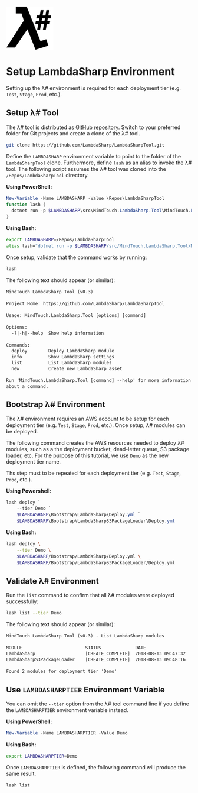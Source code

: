 ![λ#](../Docs/LambdaSharp_v2_small.png)

# Setup LambdaSharp Environment

Setting up the λ# environment is required for each deployment tier (e.g. `Test`, `Stage`, `Prod`, etc.).

## Setup λ# Tool

The λ# tool is distributed as [GitHub repository](https://github.com/LambdaSharp/LambdaSharpTool). Switch to your preferred folder for Git projects and create a clone of the λ# tool.

```bash
git clone https://github.com/LambdaSharp/LambdaSharpTool.git
```

Define the `LAMBDASHARP` environment variable to point to the folder of the `LambdaSharpTool` clone. Furthermore, define `lash` as an alias to invoke the λ# tool. The following script assumes the λ# tool was cloned into the `/Repos/LambdaSharpTool` directory.

__Using PowerShell:__
```powershell
New-Variable -Name LAMBDASHARP -Value \Repos\LambdaSharpTool
function lash {
  dotnet run -p $LAMBDASHARP\src\MindTouch.LambdaSharp.Tool\MindTouch.LambdaSharp.Tool.csproj --
}
```

__Using Bash:__
```bash
export LAMBDASHARP=/Repos/LambdaSharpTool
alias lash="dotnet run -p $LAMBDASHARP/src/MindTouch.LambdaSharp.Tool/MindTouch.LambdaSharp.Tool.csproj --"
```

Once setup, validate that the command works by running:
```bash
lash
```

The following text should appear (or similar):
```
MindTouch LambdaSharp Tool (v0.3)

Project Home: https://github.com/LambdaSharp/LambdaSharpTool

Usage: MindTouch.LambdaSharp.Tool [options] [command]

Options:
  -?|-h|--help  Show help information

Commands:
  deploy        Deploy LambdaSharp module
  info          Show LambdaSharp settings
  list          List LambdaSharp modules
  new           Create new LambdaSharp asset

Run 'MindTouch.LambdaSharp.Tool [command] --help' for more information about a command.
```

## Bootstrap λ# Environment

The λ# environment requires an AWS account to be setup for each deployment tier (e.g. `Test`, `Stage`, `Prod`, etc.). Once setup, λ# modules can be deployed.

The following command creates the AWS resources needed to deploy λ# modules, such as a the deployment bucket, dead-letter queue, S3 package loader, etc. For the purpose of this tutorial, we use `Demo` as the new deployment tier name.

Ths step must to be repeated for each deployment tier (e.g. `Test`, `Stage`, `Prod`, etc.).

__Using Powershell:__
```powershell
lash deploy `
    --tier Demo `
    $LAMBDASHARP\Bootstrap\LambdaSharp\Deploy.yml `
    $LAMBDASHARP\Bootstrap\LambdaSharpS3PackageLoader\Deploy.yml
```

__Using Bash:__
```bash
lash deploy \
    --tier Demo \
    $LAMBDASHARP/Bootstrap/LambdaSharp/Deploy.yml \
    $LAMBDASHARP/Bootstrap/LambdaSharpS3PackageLoader/Deploy.yml
```

## Validate λ# Environment

Run the `list` command to confirm that all λ# modules were deployed successfully:

```bash
lash list --tier Demo
```

The following text should appear (or similar):
```
MindTouch LambdaSharp Tool (v0.3) - List LambdaSharp modules

MODULE                        STATUS             DATE
LambdaSharp                   [CREATE_COMPLETE]  2018-08-13 09:47:32
LambdaSharpS3PackageLoader    [CREATE_COMPLETE]  2018-08-13 09:48:16

Found 2 modules for deployment tier 'Demo'
```
## Use `LAMBDASHARPTIER` Environment Variable

You can omit the `--tier` option from the λ# tool command line if you define the `LAMBDASHARPTIER` environment variable instead.

__Using PowerShell:__
```powershell
New-Variable -Name LAMBDASHARPTIER -Value Demo
```

__Using Bash:__
```bash
export LAMBDASHARPTIER=Demo
```

Once `LAMBDASHARPTIER` is defined, the following command will produce the same result.
```bash
lash list
```

